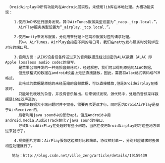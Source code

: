 
      DroidAirplay中所有功能均在Android层实现，未使用lib库在本地处理。大概功能实现：
      
        1.使用JmDNS进行服务发现。其中AirTunes服务类型设置为”_raop._tcp.local.”， 
          AirPlay服务类型设置为“_airplay._tcp.local.”。
          
        2.使用netty来发布服务，分别用来处理上述两种服务对应的请求处理。
          其中，AirTunes，AirPlay会指定不同的端口号，我们在netty发布服务时分别绑定对应的端口号。
          
        3.音频方面：从IOS设备设备传送过来的音频数据是经过加密的ALAC数据（ALAC 即Apple lossless audio codec的缩写，
          是苹果公司开发的一种无损音频格式），经过解密，我们可以得到原始的ALAC数据，
          但是该格式的数据在android设备上无法直接播放，因此，需要将alac格式转码成PCM格式，
          此格式的数据是原始的未经压缩的音频数据，可以直接播放,但是DroidAirplay在播放时，
          只能听到吱吱的杂音，并没有音乐输出。后来调试发现，源代码中，处理的音频采样数据是16位双声道的，
          在解决数据大小端问题时并不完善，需要再次更改才行。同时因为DroidAirPlay是基于AirReceiver的，
          后者利用java sound中的部分api，但是Android中用android.media.AudioTrack替代了java sound的接口，
          导致DroidAirPlay在处理时有些小问题，当然在使用DroidAirplay时将这些地方改过来就行了。
          
        4.视频图片方面：AirPlay服务这边相对比较简单，协议相对单一，分别对应请求时去做相应处理就行了。
        
       地址：http://blog.csdn.net/ville_zeng/article/details/19159439
